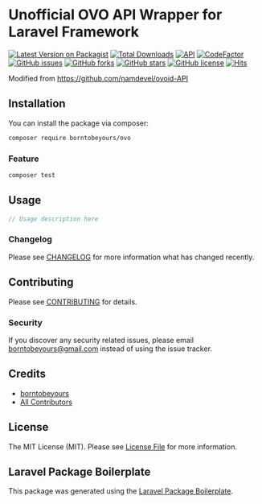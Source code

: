# Unofficial OVO API Wrapper for Laravel Framework
[![Latest Version on Packagist](https://img.shields.io/packagist/v/borntobeyours/ovo.svg?style=flat-square)](https://packagist.org/packages/borntobeyours/ovo)
[![Total Downloads](https://img.shields.io/packagist/dt/borntobeyours/ovo.svg?style=flat-square)](https://packagist.org/packages/borntobeyours/ovo)
[![API](https://img.shields.io/badge/OVO%20API-March%2004%2C%202022-36ade1.svg)](https://www.ovo.id/features)
[![CodeFactor](https://www.codefactor.io/repository/github/borntobeyours/ovo/badge)](https://www.codefactor.io/repository/github/borntobeyours/ovo)
[![GitHub issues](https://img.shields.io/github/issues/borntobeyours/ovo)](https://github.com/borntobeyours/ovo/issues)
[![GitHub forks](https://img.shields.io/github/forks/borntobeyours/ovo)](https://github.com/borntobeyours/ovo/network)
[![GitHub stars](https://img.shields.io/github/stars/borntobeyours/ovo)](https://github.com/borntobeyours/ovo/stargazers)
[![GitHub license](https://img.shields.io/github/license/borntobeyours/ovo)](https://github.com/borntobeyours/ovo/blob/master/LICENSE)
[![Hits](https://hits.seeyoufarm.com/api/count/incr/badge.svg?url=https%3A%2F%2Fgithub.com%2Fborntobeyours%2Fovo&count_bg=%2379C83D&title_bg=%23555555&icon=&icon_color=%23E7E7E7&title=hits&edge_flat=false)](https://hits.seeyoufarm.com)

Modified from https://github.com/namdevel/ovoid-API

## Installation

You can install the package via composer:

```bash
composer require borntobeyours/ovo
```

### Feature

```bash
composer test
```

## Usage

```php
// Usage description here
```

### Changelog

Please see [CHANGELOG](CHANGELOG.md) for more information what has changed recently.

## Contributing

Please see [CONTRIBUTING](CONTRIBUTING.md) for details.

### Security

If you discover any security related issues, please email borntobeyours@gmail.com instead of using the issue tracker.

## Credits

-   [borntobeyours](https://github.com/borntobeyours)
-   [All Contributors](../../contributors)

## License

The MIT License (MIT). Please see [License File](LICENSE.md) for more information.

## Laravel Package Boilerplate

This package was generated using the [Laravel Package Boilerplate](https://laravelpackageboilerplate.com).
